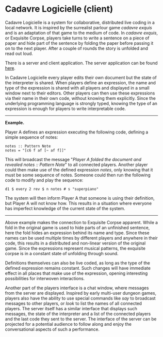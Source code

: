 # Cadavre Logicielle (client)

Cadavre Logicielle is a system for collaborative, distributed live coding in a local network. It is inspired by the surrealist parlour game *cadavre exquis* and is an adaptation of that game to the medium of code. In *cadavre exquis*, or Exquisite Corpse, players take turns to write a sentence on a piece of paper and hide part of the sentence by folding the paper before passing it on to the next player. After a couple of rounds the story is unfolded and read out loud.

There is a server and client application. The server application can be found [here](https://github.com/polymorphicengine/cadavre-logicielle).

In Cadavre Logicielle every player edits their own document but the state of the interpreter is shared. When players define an expression, the name and type of the expression is shared with all players and displayed in a small window next to their editors. Other players can then use these expressions via their name in their own code, without knowing them explicitly. Since the underlying programming language is strongly typed, knowing the type of an expression is enough for players to write interpretable code.

-----------------------------------

**Example.**

  Player A defines an expression executing the following code, defining a simple sequence of notes:

~~~~ {.haskell}
notes :: Pattern Note
notes = "[c6 f af [~ af f]]"
~~~~

This will broadcast the message "*Player A folded the document and revealed notes :: Pattern Note*" to all connected players. Another player could then make use of the defined expression *notes*, only knowing that it must be some sequence of notes. Someone could then run the following code to modify and play the sequence:

~~~~ {.haskell}
d1 $ every 2 rev $ n notes # s "superpiano"
~~~~

The system will then inform Player A that someone is using their definition, but Player A will not know how. This results in a situation where everyone has imperfect knowledge of the current state of the system.

-----------------------------------


Above example makes the connection to Exquisite Corpse apparent. While a fold in the original game is used to hide parts of an unfinished sentence, here the fold hides an expression behind its name and type. Since these names can be used multiple times by different players and anywhere in their code, this results in a distributed and non-linear version of the original game. Since the expressions represent musical patterns, the exquisite corpse is in a constant state of unfolding through sound.

Definitions themselves can also be live coded, as long as the type of the defined expression remains constant. Such changes will have immediate effect in all places that make use of the expression, opening  interesting possibilities for interwoven interactions.

Another part of the players interface is a chat window, where messages from the server are displayed. Inspired by early multi-user dungeon games, players also have the ability to use special commands like *say*  to broadcast messages to other players, or *look* to list the names of all connected players. The server itself has a similar interface that displays such messages, the state of the interpreter and a list of the connected players and the last code they sent to the server. The interface of the server can be projected for a potential audience to follow along and enjoy the conversational aspects of such a performance.
